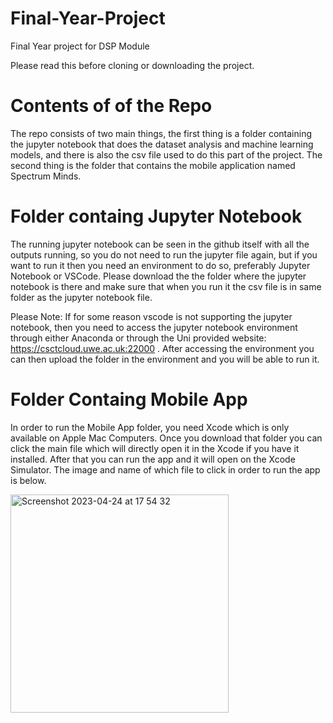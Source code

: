 # Final-Year-Project
Final Year project for DSP Module

Please read this before cloning or downloading the project. 

# Contents of of the Repo

The repo consists of two main things, the first thing is a folder containing the jupyter notebook that does the dataset analysis and machine learning models, and there is also the csv file used to do this part of the project. The second thing is the folder that contains the mobile application named Spectrum Minds.

# Folder containg Jupyter Notebook

The running jupyter notebook can be seen in the github itself with all the outputs running, so you do not need to run the jupyter file again, but if you want to run it then you need an environment to do so, preferably Jupyter Notebook or VSCode. Please download the the folder where the jupyter notebook is there and make sure that when you run it the csv file is in same folder as the jupyter notebook file. 

Please Note: If for some reason vscode is not supporting the jupyter notebook, then you need to access the jupyter notebook environment through either Anaconda or through the Uni provided website: https://csctcloud.uwe.ac.uk:22000 . After accessing the environment you can then upload the folder in the environment and you will be able to run it. 


# Folder Containg Mobile App

In order to run the Mobile App folder, you need Xcode which is only available on Apple Mac Computers. Once you download that folder you can click the main file which will directly open it in the Xcode if you have it installed. After that you can run the app and it will open on the Xcode Simulator. The image and name of which file to click in order to run the app is below.

<img width="349" alt="Screenshot 2023-04-24 at 17 54 32" src="https://user-images.githubusercontent.com/96014932/234065480-eb53c5af-fcfd-4c8c-a077-9ae86f9a2397.png">
